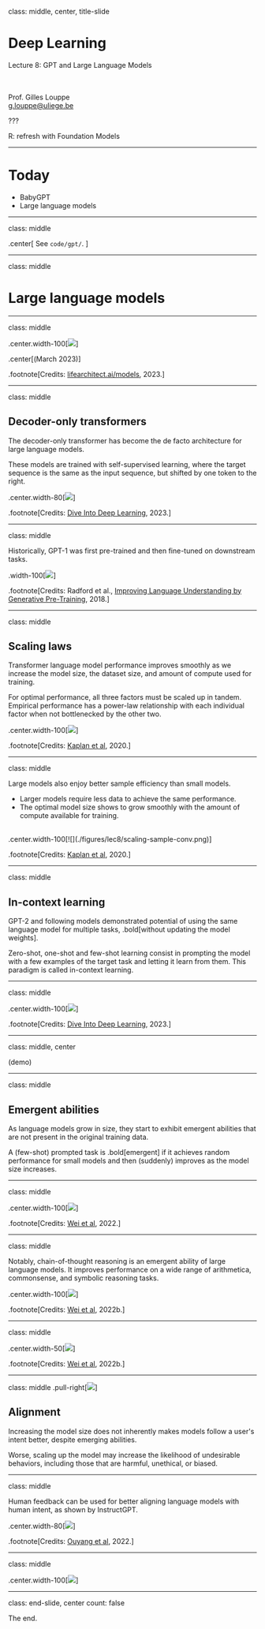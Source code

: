 class: middle, center, title-slide

# Deep Learning

Lecture 8: GPT and Large Language Models

<br><br>
Prof. Gilles Louppe<br>
[g.louppe@uliege.be](mailto:g.louppe@uliege.be)

???

R: refresh with Foundation Models

---

# Today

- BabyGPT
- Large language models

---

class: middle

.center[ See `code/gpt/`. ]

---

class: middle

# Large language models

---

class: middle

.center.width-100[![](./figures/lec8/map.png)]

.center[(March 2023)]

.footnote[Credits: [lifearchitect.ai/models](https://lifearchitect.ai/models/), 2023.]

---

class: middle

## Decoder-only transformers

The decoder-only transformer has become the de facto architecture for large language models.

These models are trained with self-supervised learning, where the target sequence is the same as the input sequence, but shifted by one token to the right.

.center.width-80[![](./figures/lec8/gpt-decoder-only.svg)]

.footnote[Credits: [Dive Into Deep Learning](https://d2l.ai), 2023.]

---

class: middle

Historically, GPT-1 was first pre-trained and then fine-tuned on downstream tasks.

.width-100[![](figures/lec7/gpt.png)]

.footnote[Credits: Radford et al., [Improving Language Understanding by Generative Pre-Training](https://cdn.openai.com/research-covers/language-unsupervised/language_understanding_paper.pdf), 2018.]

---

class: middle

## Scaling laws

Transformer language model performance improves smoothly as we increase the model size, the dataset size, and amount of compute used for training. 

For optimal performance, all three factors must be scaled up in tandem. Empirical performance has a power-law relationship with each individual factor when not bottlenecked by the other two.

.center.width-100[![](./figures/lec8/scaling-power-law.png)]

.footnote[Credits: [Kaplan et al](https://arxiv.org/pdf/2001.08361.pdf), 2020.]

---

class: middle

Large models also enjoy better sample efficiency than small models.
- Larger models require less data to achieve the same performance.
- The optimal model size shows to grow smoothly with the amount of compute available for training.

<br>
.center.width-100[![](./figures/lec8/scaling-sample-conv.png)]

.footnote[Credits: [Kaplan et al](https://arxiv.org/pdf/2001.08361.pdf), 2020.]

---

class: middle

## In-context learning

GPT-2 and following models demonstrated potential of using the same language model for multiple tasks, .bold[without updating the model weights].

Zero-shot, one-shot and few-shot learning consist in prompting the model with a few examples of the target task and letting it learn from them. This paradigm is called in-context learning.

---

class: middle

.center.width-100[![](./figures/lec8/gpt-3-xshot.svg)]

.footnote[Credits: [Dive Into Deep Learning](https://d2l.ai), 2023.]

---

class: middle, center

(demo)

---

class: middle

## Emergent abilities

As language models grow in size, they start to exhibit emergent abilities that are not present in the original training data.

A (few-shot) prompted task is .bold[emergent] if it achieves random performance for small models and then (suddenly) improves as the model size increases.

---

class: middle

.center.width-100[![](./figures/lec8/emergence.gif)]

.footnote[Credits: [Wei et al](https://arxiv.org/abs/2206.07682), 2022.]

---

class: middle

Notably, chain-of-thought reasoning is an emergent ability of large language models. It improves performance on a wide range of arithmetica, commonsense, and symbolic reasoning tasks.

.center.width-100[![](./figures/lec8/cot1.png)]

.footnote[Credits: [Wei et al](https://openreview.net/pdf?id=_VjQlMeSB_J), 2022b.]

---

class: middle

.center.width-50[![](./figures/lec8/cot2.png)]

.footnote[Credits: [Wei et al](https://openreview.net/pdf?id=_VjQlMeSB_J), 2022b.]

---

class: middle
.pull-right[![](./figures/lec8/bias-score.png)]

## Alignment

Increasing the model size does not inherently makes models follow a user's intent better, despite emerging abilities.

Worse, scaling up the model may increase the likelihood of undesirable behaviors, including those that are harmful, unethical, or biased. 

---

class: middle

Human feedback can be used for better aligning language models with human intent, as shown by InstructGPT.

.center.width-80[![](./figures/lec8/instructgpt.png)]

.footnote[Credits: [Ouyang et al](https://arxiv.org/pdf/2203.02155.pdf), 2022.]

---

class: middle

.center.width-100[![](./figures/lec8/instructgpt-code.png)]

---

class: end-slide, center
count: false

The end.
